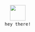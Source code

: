 <p align="center"><img src="https://github.githubassets.com/images/mona-whisper.gif" width="50px">
<samp>
  <br>hey there!
</samp>
</p>

<!--
**sBx99/sBx99** is a ✨ _special_ ✨ repository because its `README.md` (this file) appears on your GitHub profile.

Here are some ideas to get you started:
- [x] 🔭 I’m currently working on **creative coding projects with artificial intelligence**
- [x] 🌱 I’m currently learning **glsl shaders, threejs**
- [x] 👯 I’m looking to collaborate on ...
- [x] 🤔 I’m looking for help with ...
- [x] 💬 Ask me about ...
- [x] 📫 How to reach me: ...
- [x] 😄 Pronouns: ...
- [x] ⚡ Fun fact: ...
-->
